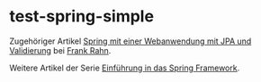 test-spring-simple
==================

Zugehöriger Artikel [Spring mit einer Webanwendung mit JPA und Validierung](http://www.frank-rahn.de/spring-mit-einer-webanwendung-mit-jpa-und-validierung.html "Spring mit einer Webanwendung mit JPA und Validierung bei Frank Rahn") bei [Frank Rahn](http://www.frank-rahn.de "Homepage von Frank Rahn").

Weitere Artikel der Serie [Einführung in das Spring Framework](http://www.frank-rahn.de/einfuehrung-spring-framework.html "Einführung in das Spring Framework bei Frank Rahn").